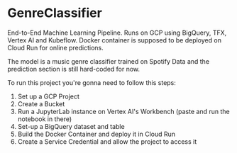 # GenreClassifier

End-to-End Machine Learning Pipeline. Runs on GCP using BigQuery, TFX, Vertex AI and Kubeflow. Docker container is supposed to be deployed on Cloud Run for online predictions.

The model is a music genre classifier trained on Spotify Data and the prediction section is still hard-coded for now.

To run this project you're gonna need to follow this steps:

1. Set up a GCP Project
2. Create a Bucket
3. Run a JupyterLab instance on Vertex AI's Workbench (paste and run the notebook in there)
4. Set-up a BigQuery dataset and table
5. Build the Docker Container and deploy it in Cloud Run
6. Create a Service Credential and allow the project to access it
